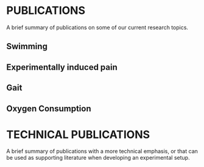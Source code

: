 # **PUBLICATIONS**
A brief summary of publications on some of our current research topics.

## Swimming

## Experimentally induced pain


## Gait


## Oxygen Consumption

# TECHNICAL PUBLICATIONS
A brief summary of publications with a more technical emphasis, or that can be used as supporting literature when developing an experimental setup.


